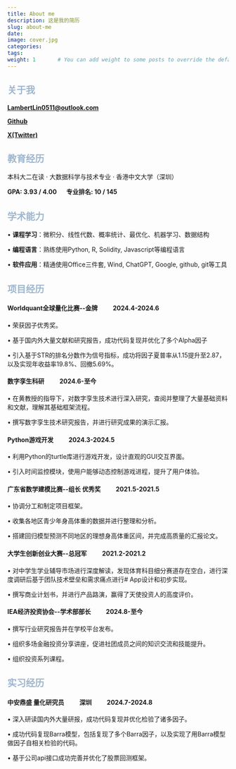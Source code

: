```yaml
---
title: About me
description: 这是我的简历
slug: about-me
date:
image: cover.jpg
categories:
tags:
weight: 1       # You can add weight to some posts to override the default sorting (date descending)
---
```

## <font color=9FB6CD>关于我</font>

**LambertLin0511@outlook.com**

[**Github**](https://github.com/LambertAlpha)

[**X(Twitter)**](https://x.com/lnby669438)

## <font color=9FB6CD>教育经历</font>

本科大二在读 · 大数据科学与技术专业 · 香港中文大学（深圳）

**GPA: 3.93 / 4.00**     &ensp;&ensp;   **专业排名: 10 / 145**

## <font color=9FB6CD>学术能力</font>
•	**课程学习**：微积分、线性代数、概率统计、最优化、机器学习、数据结构

•	**编程语言**：熟练使用Python, R, Solidity, Javascript等编程语言

•	**软件应用**：精通使用Office三件套, Wind, ChatGPT, Google, github, git等工具

## <font color=9FB6CD>项目经历</font>
#### Worldquant全球量化比赛--金牌       &emsp;&emsp;                        2024.4-2024.6
•	荣获因子优秀奖。

•	基于国内外大量文献和研究报告，成功代码复现并优化了多个Alpha因子

•	引入基于STR的排名分数作为信号指标，成功将因子夏普率从1.15提升至2.87，以及实现年收益率19.8%、回撤5.69%。
#### 数字孪生科研                    &emsp;&emsp;                                     2024.6-至今
•	在黄教授的指导下，对数字孪生技术进行深入研究，查阅并整理了大量基础资料和文献，理解其基础框架流程。

•	撰写数字孪生技术研究报告，并进行研究成果的演示汇报。
#### Python游戏开发                    &emsp;&emsp;                              2024.3-2024.5
•	利用Python的turtle库进行游戏开发，设计直观的GUI交互界面。

•	引入时间监控模块，使用户能够动态控制游戏进程，提升了用户体验。
#### 广东省数学建模比赛--组长 优秀奖            &emsp;&emsp;                           2021.5-2021.5
•	协调分工和制定项目框架。

•	收集各地区青少年身高体重的数据并进行整理和分析。

•	搭建回归模型预测不同地区的理想身高体重区间，并完成高质量的汇报论文。
#### 大学生创新创业大赛--总冠军              &emsp;&emsp;                             2021.2-2021.2
•	对中学生学业辅导市场进行深度解读，发现体育科目细分赛道存在空白，进行深度调研后基于团队技术壁垒和需求痛点进行# App设计和初步实现。

•	撰写商业计划书，并进行产品路演，赢得了天使投资人的高度评价。
#### IEA经济投资协会--学术部部长            &emsp;&emsp;                                  2024.8-至今
•	撰写行业研究报告并在学校平台发布。

•	组织多场金融投资分享讲座，促进社团成员之间的知识交流和技能提升。

•	组织投资系列课程。

## <font color=9FB6CD>实习经历</font>
#### 中安鼎盛 量化研究员         &emsp;&emsp;                           深圳   &emsp;&emsp; 2024.7-2024.8
•	深入研读国内外大量研报，成功代码复现并优化检验了诸多因子。

•	成功代码复现Barra模型，包括复现了多个Barra因子，以及实现了用Barra模型做因子自相关检验的代码。

•	基于公司api接口成功完善并优化了股票回测框架。
